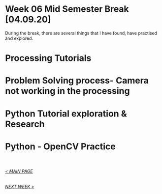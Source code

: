 # Week 06 Mid Semester Break [04.09.20] 
During the break, there are several things that I have found, have practised and explored. <br/>

# Processing Tutorials

# Problem Solving process- Camera not working in the processing

# Python Tutorial exploration & Research

# Python - OpenCV Practice
<br/>

###### [< MAIN PAGE](https://hunoong.github.io/slave2-A/)
###### [NEXT WEEK >](https://hunoong.github.io/slave2-A/week07/)
